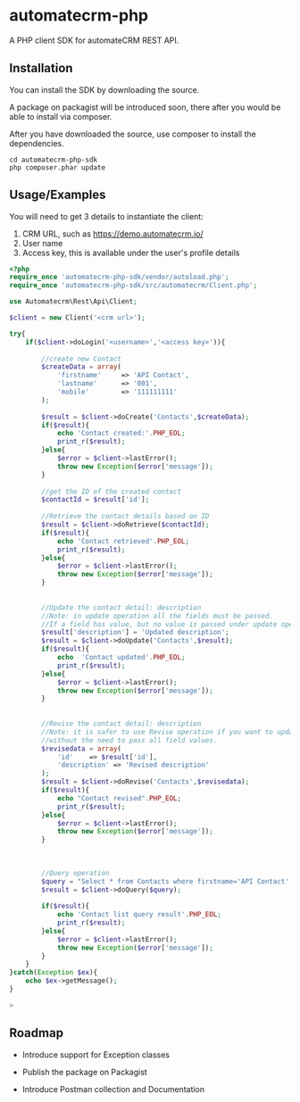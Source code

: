 
# automatecrm-php

A PHP client SDK for automateCRM REST API.






## Installation

You can install the SDK by downloading the source.

A package on packagist will be introduced soon, there after you would be able to install via composer.


After you have downloaded the source, use composer to install the dependencies.

```
cd automatecrm-php-sdk
php composer.phar update

```




    
## Usage/Examples


You will need to get 3 details to instantiate the client:
1. CRM URL, such as https://demo.automatecrm.io/
2. User name
3. Access key, this is available under the user's profile details

```php
<?php
require_once 'automatecrm-php-sdk/vendor/autoload.php';
require_once 'automatecrm-php-sdk/src/automatecrm/Client.php';

use Automatecrm\Rest\Api\Client;

$client = new Client('<crm url>');

try{
	if($client->doLogin('<username>','<access key>')){
		
		//create new Contact
		$createData = array(
			'firstname' 	=> 'API Contact',
			'lastname' 		=> '001',
			'mobile'		=> '111111111'
		);
		
		$result = $client->doCreate('Contacts',$createData);
		if($result){
			echo 'Contact created:'.PHP_EOL;
			print_r($result);
		}else{
			$error = $client->lastError();
			throw new Exception($error['message']);
		}
		
		//get the ID of the created contact
		$contactId = $result['id'];
		
		//Retrieve the contact details based on ID
		$result = $client->doRetrieve($contactId);
		if($result){
			echo 'Contact retrieved'.PHP_EOL;
			print_r($result);
		}else{
			$error = $client->lastError();
			throw new Exception($error['message']);
		}
		
		
		//Update the contact detail: description
		//Note: in update operation all the fields must be passed. 
		//If a field has value, but no value is passed under update operation, it will be overwritten with blank value.
		$result['description'] = 'Updated description';
		$result = $client->doUpdate('Contacts',$result);
		if($result){
			echo  'Contact updated'.PHP_EOL;
			print_r($result);
		}else{
			$error = $client->lastError();
			throw new Exception($error['message']);
		}
		
		
		//Revise the contact detail: description
		//Note: it is safer to use Revise operation if you want to update value for only specified fields, 
		//without the need to pass all field values.
		$revisedata = array(
			'id'	=> $result['id'],
			'description' => 'Revised description'
		);
		$result = $client->doRevise('Contacts',$revisedata);
		if($result){
			echo "Contact revised".PHP_EOL;
			print_r($result);
		}else{
			$error = $client->lastError();
			throw new Exception($error['message']);
		}
		
		
		
		//Query operation
		$query = "Select * from Contacts where firstname='API Contact';";
		$result = $client->doQuery($query);
		
		if($result){
			echo 'Contact list query result'.PHP_EOL;
			print_r($result);
		}else{
			$error = $client->lastError();
			throw new Exception($error['message']);
		}
	}
}catch(Exception $ex){
	echo $ex->getMessage();
}

>
```


## Roadmap

- Introduce support for Exception classes

- Publish the package on Packagist

- Introduce Postman collection and Documentation

